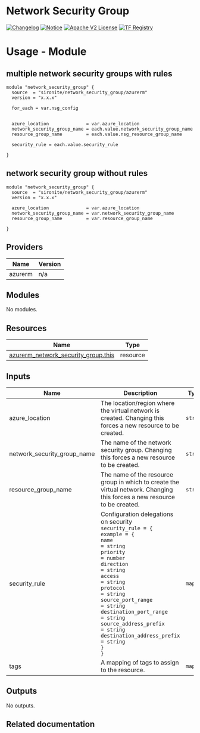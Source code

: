 <!-- BEGIN_TF_DOCS -->
 # Network Security Group
[![Changelog](https://img.shields.io/badge/changelog-release-green.svg)](CHANGELOG.md) [![Notice](https://img.shields.io/badge/notice-copyright-yellow.svg)](NOTICE) [![Apache V2 License](https://img.shields.io/badge/license-Apache%20V2-orange.svg)](LICENSE) [![TF Registry](https://img.shields.io/badge/terraform-registry-blue.svg)](https://registry.terraform.io/)

# Usage - Module

## multiple network security groups with rules
```hcl
module "network_security_group" {
  source  = "sironite/network_security_group/azurerm"
  version = "x.x.x"

  for_each = var.nsg_config


  azure_location              = var.azure_location
  network_security_group_name = each.value.network_security_group_name
  resource_group_name         = each.value.nsg_resource_group_name

  security_rule = each.value.security_rule

}
```

## network security group without rules
```hcl
module "network_security_group" {
  source  = "sironite/network_security_group/azurerm"
  version = "x.x.x"

  azure_location              = var.azure_location
  network_security_group_name = var.network_security_group_name
  resource_group_name         = var.resource_group_name

}
```

## Providers

| Name | Version |
|------|---------|
| azurerm | n/a |

## Modules

No modules.

## Resources

| Name | Type |
|------|------|
| [azurerm_network_security_group.this](https://registry.terraform.io/providers/hashicorp/azurerm/latest/docs/resources/network_security_group) | resource |

## Inputs

| Name | Description | Type | Required |
|------|-------------|------|:--------:|
| azure\_location | The location/region where the virtual network is created. Changing this forces a new resource to be created. | `string` | yes |
| network\_security\_group\_name | The name of the network security group. Changing this forces a new resource to be created. | `string` | yes |
| resource\_group\_name | The name of the resource group in which to create the virtual network. Changing this forces a new resource to be created. | `string` | yes |
| security\_rule | Configuration delegations on security<br>  `security_rule = {`<br>    `example = {`<br>      `name                       = string`<br>      `priority                   = number`<br>      `direction                  = string`<br>      `access                     = string`<br>      `protocol                   = string`<br>      `source_port_range          = string`<br>      `destination_port_range     = string`<br>      `source_address_prefix      = string`<br>      `destination_address_prefix = string`<br>    `}`<br>  `}` | `map` | no |
| tags | A mapping of tags to assign to the resource. | `map` | no |

## Outputs

No outputs.

## Related documentation
<!-- END_TF_DOCS -->